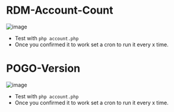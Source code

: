 # RDM-Account-Count

![image](https://media.discordapp.net/attachments/473886293647163412/706785981025484871/Screenshot_20200504-103451_Discord.jpg?width=226&height=327)

- Test with `php account.php`
- Once you confirmed it to work set a cron to run it every x time.

# POGO-Version

![image](https://media.discordapp.net/attachments/600314172995141632/707650157180747868/version.png)

- Test with `php account.php`
- Once you confirmed it to work set a cron to run it every x time.